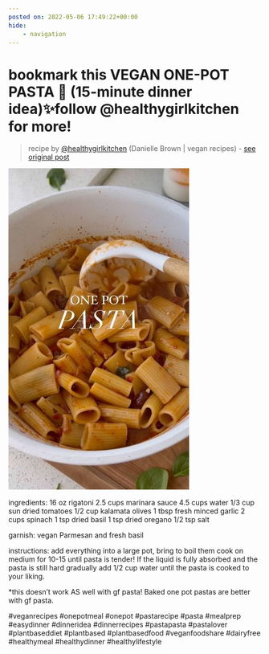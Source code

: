 ```yaml
---
posted on: 2022-05-06 17:49:22+00:00
hide:
    - navigation
---
```


# bookmark this VEGAN ONE-POT PASTA 🍝 (15-minute dinner idea)✨follow @healthygirlkitchen for more!  

> recipe by [@healthygirlkitchen](https://www.instagram.com/healthygirlkitchen/) 
(Danielle Brown | vegan recipes) - [see original post](https://instagram.com/p/CdOb2aTpfTm)

![](../img/healthygirlkitchen_06-05-2022_1705.png)


ingredients:
16 oz rigatoni
2.5 cups marinara sauce
4.5 cups water 
1/3 cup sun dried tomatoes
1/2 cup kalamata olives
1 tbsp fresh minced garlic 
2 cups spinach 
1 tsp dried basil 
1 tsp dried oregano
1/2 tsp salt

garnish: vegan Parmesan and fresh basil 

instructions: add everything into a large pot, bring to boil them cook on medium for 10-15 until pasta is tender! If the liquid is fully absorbed and the pasta is still hard gradually add 1/2 cup water until the pasta is cooked to your liking. 

*this doesn’t work AS well with gf pasta! Baked one pot pastas are better with gf pasta. 

\#veganrecipes \#onepotmeal \#onepot \#pastarecipe \#pasta \#mealprep \#easydinner \#dinneridea \#dinnerrecipes \#pastapasta \#pastalover \#plantbaseddiet \#plantbased \#plantbasedfood \#veganfoodshare \#dairyfree \#healthymeal \#healthydinner \#healthylifestyle 
